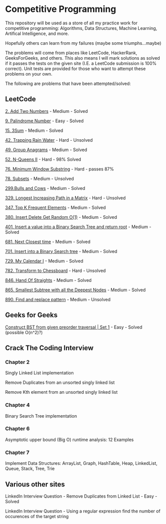 # Competitive Programming 

This repository will be used as a store of all my practice work for competitive programming: Algorithms, Data Structures, 
Machine Learning, Artifical Intelligence, and more. 

Hopefully others can learn from my failures (maybe some triumphs...maybe)

The problems will come from places like LeetCode, HackerRank, GeeksForGeeks, and others. This also means I will mark solutions as solved if it passes the tests on the given site (I.E. a LeetCode submission is 100% correct). Unit tests are provided for those who want to attempt these problems on your own.

The following are problems that have been attempted/solved: 

## LeetCode 
[2. Add Two Numbers](https://leetcode.com/problems/add-two-numbers/description/) - Medium - Solved 

[9. Palindrome Number](https://leetcode.com/problems/palindrome-number/description/) - Easy - Solved

[15. 3Sum](https://leetcode.com/problems/3sum/description/) - Medium - Solved

[42. Trapping Rain Water](https://leetcode.com/problems/trapping-rain-water/description/) - Hard - Unsolved

[49. Group Anagrams](https://leetcode.com/problems/group-anagrams/description/) - Medium - Solved

[52. N-Queens II](https://leetcode.com/problems/n-queens-ii/description/) - Hard - 98% Solved

[76. Minimum Window Substring](https://leetcode.com/problems/minimum-window-substring/description/) - Hard - passes 87%

[78. Subsets](https://leetcode.com/problems/subsets/description/) - Medium - Unsolved

[299.Bulls and Cows](https://leetcode.com/problems/bulls-and-cows/description/) - Medium - Solved

[329. Longest Increasing Path in a Matrix](https://leetcode.com/problems/longest-increasing-path-in-a-matrix/description/) - Hard - Unsolved

[347. Top K Frequent Elements](https://leetcode.com/problems/top-k-frequent-elements/description/) - Medium - Solved

[380. Insert Delete Get Random O(1)](https://leetcode.com/problems/insert-delete-getrandom-o1/description/) - Medium - Solved

[401. Insert a value into a Binary Search Tree and return root](https://leetcode.com/problems/insert-into-a-binary-search-tree/description/) - Medium - Solved

[681. Next Closest time](https://leetcode.com/problems/next-closest-time/description/) - Medium - Solved

[701. Insert into a Binary Search tree](https://leetcode.com/problems/insert-into-a-binary-search-tree/description/) - Medium - Solved

[729. My Calendar I](https://leetcode.com/problems/my-calendar-i/description/) - Medium - Solved

[782. Transform to Chessboard](https://leetcode.com/problems/transform-to-chessboard/description/) - Hard - Unsolved

[846. Hand Of Straights](https://leetcode.com/problems/hand-of-straights/description/) - Medium - Solved

[865. Smallest Subtree with all the Deepest Nodes](https://leetcode.com/problems/smallest-subtree-with-all-the-deepest-nodes/description/) - Medium - Solved

[890. Find and replace pattern](https://leetcode.com/problems/find-and-replace-pattern/description/) - Medium - Unsolved

## Geeks for Geeks 

[Construct BST from given preorder traversal | Set 1](https://www.geeksforgeeks.org/construct-bst-from-given-preorder-traversa/) - Easy - Solved (possible O(n^2)?) 


## Crack The Coding Interview

### Chapter 2 

Singly Linked List implementation

Remove Duplicates from an unsorted singly linked list

Remove Kth element from an unsorted singly linked list

### Chapter 4

Binary Search Tree implementation

### Chapter 6 

Asymptotic upper bound (Big O) runtime analysis: 12 Examples

### Chapter 7

Implement Data Structures: ArrayList, Graph, HashTable, Heap, LinkedList, Queue, Stack, Tree, Trie

## Various other sites

LinkedIn Interview Question - Remove Duplicates from Linked List - Easy - Solved

LinkedIn Interview Question - Using a regular expression find the number of occurences of the target string
